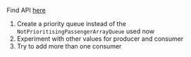 Find API [here](https://github.com/datsoftlyngby/soft2019spring-algorithms/tree/master/Weeklies/Week_09/Assignment_03)

 1. Create a priority queue instead of the `NotPrioritisingPassengerArrayQueue` used now
 2. Experiment with other values for producer and consumer
 3. Try to add more than one consumer
